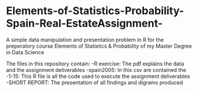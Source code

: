 # Elements-of-Statistics-Probability-Spain-Real-EstateAssignment-
A simple data manipulation and presentation problem in R for the preperatory course Elements of Statistics &amp; Probability of my Master Degree in Data Science

The files in this repository contain:
    -R exercise: The pdf explains the data and the assignment deliverables
    -spain2005: In this csv are contained the 
    -1-15: This R file is all the code used to execute the assignment deliverables
    -SHORT REPORT: The presentation of all findings and digrams produced
